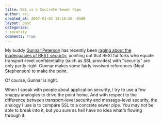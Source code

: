 ```yaml
---
title: SSL is a Concrete Sewer Pipe
author: arj
created_at: 2007-01-03 14:16:50 -0500
layout: post
categories: 
- security
comments: true
---
```

My buddy [Gunnar Peterson](http://1raindrop.typepad.com/) has recently been [raging about the inadequacies of REST security](http://1raindrop.typepad.com/1_raindrop/2006/12/rest_security_o_1.html), pointing out that RESTful folks who equate transport-level confidentiality (such as SSL provides) with "security" are only partly right. Gunnar makes some fairly involved references (Neal Stephenson) to make the point.

Of course, Gunnar is right. 

When I speak with people about application security, I try to use a few snappy analogies to drive the point home. And with respect to the difference between transport-level security and message-level security, the analogy I use is to compare SSL to a concrete sewer pipe. You may not be able to break into it, but you sure as hell have no idea what's flowing through it.
